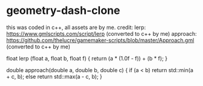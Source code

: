 # geometry-dash-clone
this was coded in c++, all assets are by me.
credit: 
lerp: https://www.gmlscripts.com/script/lerp (converted to c++ by me)
approach: https://github.com/thelucre/gamemaker-scripts/blob/master/Approach.gml (converted to c++ by me)

float lerp (float a, float b, float f) {
    return (a * (1.0f - f)) + (b * f);
}

double approach(double a, double b, double c) {
	if (a < b) return std::min(a + c, b); else return std::max(a - c, b);
}



